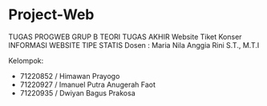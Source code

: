 # Project-Web

TUGAS PROGWEB GRUP B TEORI TUGAS AKHIR
Website Tiket Konser INFORMASI
WEBSITE TIPE STATIS
Dosen : Maria Nila Anggia Rini S.T., M.T.I

Kelompok:
- 71220852 / Himawan Prayogo
- 71220927 / Imanuel Putra Anugerah Faot
- 71220935 / Dwiyan Bagus Prakosa

